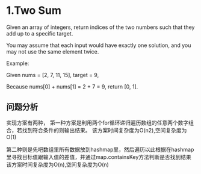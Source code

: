 # 1.Two Sum

Given an array of integers, return indices of the two numbers such that they add up to a specific target.

You may assume that each input would have exactly one solution, and you may not use the same element twice.

Example:

Given nums = [2, 7, 11, 15], target = 9,

Because nums[0] + nums[1] = 2 + 7 = 9,
return [0, 1].

## 问题分析

实现方案有两种，
第一种方案是利用两个for循环递归遍历数组的任意两个数字组合，若找到符合条件的则输出结果。
该方案时间复杂度为O(n2),空间复杂度为O(1)

第二种则是先吧数组里所有数据放到hashmap里，然后遍历以此根据在hashmap里寻找目标值跟输入值的差值，并通过map.containsKey方法判断是否找到结果
该方案时间复杂度为O(n),空间复杂度为O(n)